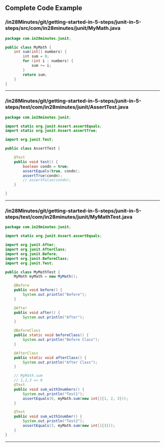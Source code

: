 ## Complete Code Example

### /in28Minutes/git/getting-started-in-5-steps/junit-in-5-steps/src/com/in28minutes/junit/MyMath.java

```java
package com.in28minutes.junit;

public class MyMath {
    int sum(int[] numbers) {
        int sum = 0;
        for (int i : numbers) {
            sum += i;
        }
        return sum;
    }
}
```

---

### /in28Minutes/git/getting-started-in-5-steps/junit-in-5-steps/test/com/in28minutes/junit/AssertTest.java

```java
package com.in28minutes.junit;

import static org.junit.Assert.assertEquals;
import static org.junit.Assert.assertTrue;

import org.junit.Test;

public class AssertTest {

    @Test
    public void test() {
        boolean condn = true;
        assertEquals(true, condn);
        assertTrue(condn);
        // assertFalse(condn);
    }

}
```

---

### /in28Minutes/git/getting-started-in-5-steps/junit-in-5-steps/test/com/in28minutes/junit/MyMathTest.java

```java
package com.in28minutes.junit;

import static org.junit.Assert.assertEquals;

import org.junit.After;
import org.junit.AfterClass;
import org.junit.Before;
import org.junit.BeforeClass;
import org.junit.Test;

public class MyMathTest {
    MyMath myMath = new MyMath();

    @Before
    public void before() {
        System.out.println("Before");
    }

    @After
    public void after() {
        System.out.println("After");
    }

    @BeforeClass
    public static void beforeClass() {
        System.out.println("Before Class");
    }

    @AfterClass
    public static void afterClass() {
        System.out.println("After Class");
    }

    // MyMath.sum
    // 1,2,3 => 6
    @Test
    public void sum_with3numbers() {
        System.out.println("Test1");
        assertEquals(6, myMath.sum(new int[]{1, 2, 3}));
    }

    @Test
    public void sum_with1number() {
        System.out.println("Test2");
        assertEquals(3, myMath.sum(new int[]{3}));
    }
}
```

---
